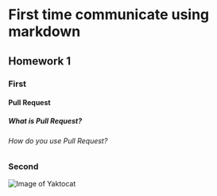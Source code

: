 # First time communicate using markdown
## Homework 1
### First 
#### Pull Request
##### What is Pull Request?
###### How do you use Pull Request?

### Second 

![Image of Yaktocat](https://octodex.github.com/images/yaktocat.png)
